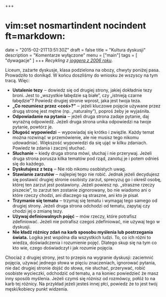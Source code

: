 +++
# vim:set nosmartindent nocindent ft=markdown:
date = "2015-02-21T13:51:30Z"
draft = false
title = "Kultura dyskusji"
description = "Komentarze wyłączone"
menu = ["main"]
tags = [ "dywagacje" ]
+++
*Recykling z [joggera z 2006 roku](http://automaciej.jogger.pl/2006/04/11/kultura-dyskusji/).*

Liceum, zażarte dyskusje, klasa podzielona na obozy, chwyty poniżej pasa.
Prowadziło to donikąd. W końcu doszliśmy do wniosku że wszyscy na tym tracą.
Więc:

* **Ustalenie tezy** ‒ dowiedz się od drugiej strony, jakiej dokładnie tezy
  broni. Jest to „wszystkie łabędzie są białe”, czy „istnieją czarne łabędzie”?
  Powiedz drugiej stronie wprost, jaka jest twoja teza.
* **„Co rozumiesz przez &lt;coś&gt;?”** ‒ jeżeli kluczowe pojęcie używane przez
  drugą stronę jest mętne (np. „naturalny”), poproś żeby je wyjaśniła.
* **Odpowiadanie na pytania** ‒ jeżeli druga strona zadaje pytanie, daj wyraźną
  odpowiedź. Jeżeli druga strona unika odpowiedzi na twoje pytanie, powtórz je.
* **Długość wypowiedzi** ‒ wypowiadaj się krótko i zwięźle. Każdy temat można
  rozwinąć w przemówienie, ale nie musisz tego nikomu udowadniać. Większość
  wypowiedzi da się ująć w kilku zdaniach. Powiedz te zdania i zacznij słuchać.
* **Słuchanie** ‒ kiedy druga strona mówi, słuchaj i nie przerywaj. Jeżeli druga
  strona porusza kilka tematów pod rząd, zanotuj je i potem odnieś się do
  każdego.
* **Dyskutujesz z tezą** ‒ Nie rób nikomu osobistych uwag.
* **Stawianie zarzutów** ‒ najlepiej tego nie robić. Jednak jeżeli decydujesz
  się postawić drugiej stronie osobisty zarzut, sprecyzuj go i określ osobę,
  której ten zarzut jest postawiony.  Jeżeli powiesz np. „straszne rzeczy
  piszecie”, to zarzut ten zostanie zignorowany, bo nie wiadomo ani o które
  rzeczy chodzi, ani dlaczego są straszne, ani kto je pisał.
* **Trzymanie się tematu** ‒ trzymaj się tematu i wymagaj tego samego od drugiej
  strony. Jeżeli druga strona odchodzi od tematu, zapytaj czy chodzi jej
  o zmianę tezy.
* **Używaj definiowalnych pojęć** ‒ mów rzeczy, które potrafisz zdefiniować.
  Jeżeli nie potrafisz czegoś zdefiniować, nie używaj tego w dyskusji.
* **Nie kładź różnicy zdań na karb sposobu myślenia lub postrzegania świata.**
  Logika jest wspólna dla wszystkich ludzi. To, co ich różni to wiedza,
  doświadczenia i rozumienie pojęć. Dlatego skup się na tym co kto wie, czego
  doświadczył i jak rozumie pojęcia.

Chociaż z drugiej strony, jest to przepis na wygranie dyskusji: zaciemnić
pojęcia, używać jednego słowa w pięciu znaczeniach, ignorować pytania, nie dać
drugiej stronie dojść do słowa, nie słuchać, przerywać, robić osobiste
wycieczki, odchodzić od tematu, a na koniec powiedzieć że masz inny sposób
myślenia. Jeżeli czymś się różnisz od rozmówcy, połóż to na karb tej różnicy. Na
przykład jeżeli jesteś innej płci, powiedz że to jest twój męski/kobiecy punkt
widzenia.
